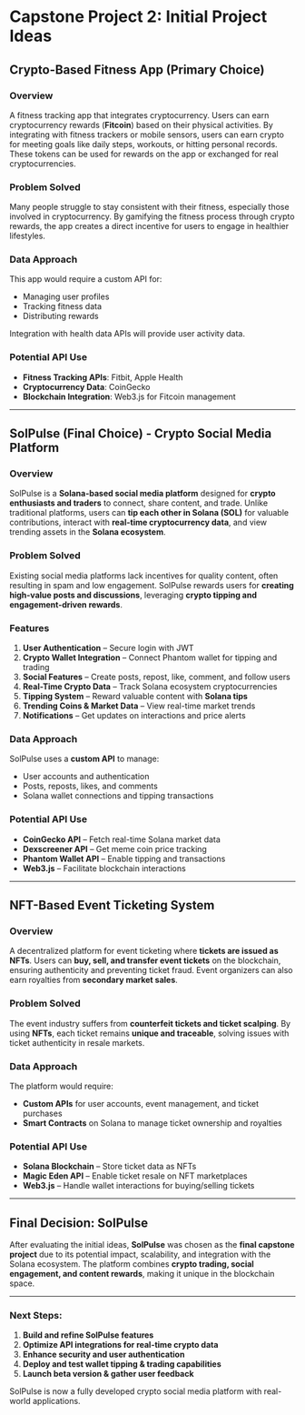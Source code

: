 # Capstone Project 2: Initial Project Ideas

## Crypto-Based Fitness App (Primary Choice)

### Overview
A fitness tracking app that integrates cryptocurrency. Users can earn cryptocurrency rewards (**Fitcoin**) based on their physical activities. By integrating with fitness trackers or mobile sensors, users can earn crypto for meeting goals like daily steps, workouts, or hitting personal records. These tokens can be used for rewards on the app or exchanged for real cryptocurrencies.

### Problem Solved
Many people struggle to stay consistent with their fitness, especially those involved in cryptocurrency. By gamifying the fitness process through crypto rewards, the app creates a direct incentive for users to engage in healthier lifestyles.

### Data Approach
This app would require a custom API for:
- Managing user profiles
- Tracking fitness data
- Distributing rewards

Integration with health data APIs will provide user activity data.

### Potential API Use
- **Fitness Tracking APIs**: Fitbit, Apple Health  
- **Cryptocurrency Data**: CoinGecko  
- **Blockchain Integration**: Web3.js for Fitcoin management  

---

## SolPulse (Final Choice) - Crypto Social Media Platform

### Overview
SolPulse is a **Solana-based social media platform** designed for **crypto enthusiasts and traders** to connect, share content, and trade. Unlike traditional platforms, users can **tip each other in Solana (SOL)** for valuable contributions, interact with **real-time cryptocurrency data**, and view trending assets in the **Solana ecosystem**.

### Problem Solved
Existing social media platforms lack incentives for quality content, often resulting in spam and low engagement. SolPulse rewards users for **creating high-value posts and discussions**, leveraging **crypto tipping and engagement-driven rewards**.

### Features
1. **User Authentication** – Secure login with JWT  
2. **Crypto Wallet Integration** – Connect Phantom wallet for tipping and trading  
3. **Social Features** – Create posts, repost, like, comment, and follow users  
4. **Real-Time Crypto Data** – Track Solana ecosystem cryptocurrencies  
5. **Tipping System** – Reward valuable content with **Solana tips**  
6. **Trending Coins & Market Data** – View real-time market trends  
7. **Notifications** – Get updates on interactions and price alerts  

### Data Approach
SolPulse uses a **custom API** to manage:
- User accounts and authentication
- Posts, reposts, likes, and comments
- Solana wallet connections and tipping transactions

### Potential API Use
- **CoinGecko API** – Fetch real-time Solana market data  
- **Dexscreener API** – Get meme coin price tracking  
- **Phantom Wallet API** – Enable tipping and transactions  
- **Web3.js** – Facilitate blockchain interactions  

---

## NFT-Based Event Ticketing System

### Overview
A decentralized platform for event ticketing where **tickets are issued as NFTs**. Users can **buy, sell, and transfer event tickets** on the blockchain, ensuring authenticity and preventing ticket fraud. Event organizers can also earn royalties from **secondary market sales**.

### Problem Solved
The event industry suffers from **counterfeit tickets and ticket scalping**. By using **NFTs**, each ticket remains **unique and traceable**, solving issues with ticket authenticity in resale markets.

### Data Approach
The platform would require:
- **Custom APIs** for user accounts, event management, and ticket purchases  
- **Smart Contracts** on Solana to manage ticket ownership and royalties  

### Potential API Use
- **Solana Blockchain** – Store ticket data as NFTs  
- **Magic Eden API** – Enable ticket resale on NFT marketplaces  
- **Web3.js** – Handle wallet interactions for buying/selling tickets  

---

## Final Decision: SolPulse 
After evaluating the initial ideas, **SolPulse** was chosen as the **final capstone project** due to its potential impact, scalability, and integration with the Solana ecosystem. The platform combines **crypto trading, social engagement, and content rewards**, making it unique in the blockchain space.

---
###  Next Steps:
1. **Build and refine SolPulse features**  
2. **Optimize API integrations for real-time crypto data**  
3. **Enhance security and user authentication**  
4. **Deploy and test wallet tipping & trading capabilities**  
5. **Launch beta version & gather user feedback**  

SolPulse is now a fully developed crypto social media platform with real-world applications. 

